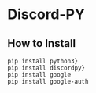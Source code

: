 # Discord-PY

## How to Install
```bach 
pip install python3}
pip install discordpy}
pip install google
pip install google-auth
```


